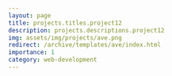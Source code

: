 ```yaml
---
layout: page
title: projects.titles.project12
description: projects.descriptions.project12
img: assets/img/projects/ave.png
redirect: /archive/templates/ave/index.html
importance: 1
category: web-development
---
```

